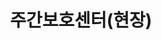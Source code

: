 ---
layout: leftnav-page-content
permalink: /2_dosolnoin_part/daycare/
breadcrumb: Application Guidelines (Lorem Ipsum Two A) 
title: 주간보호센터(현장)
collection_name: 2_dosolnoin_part
---